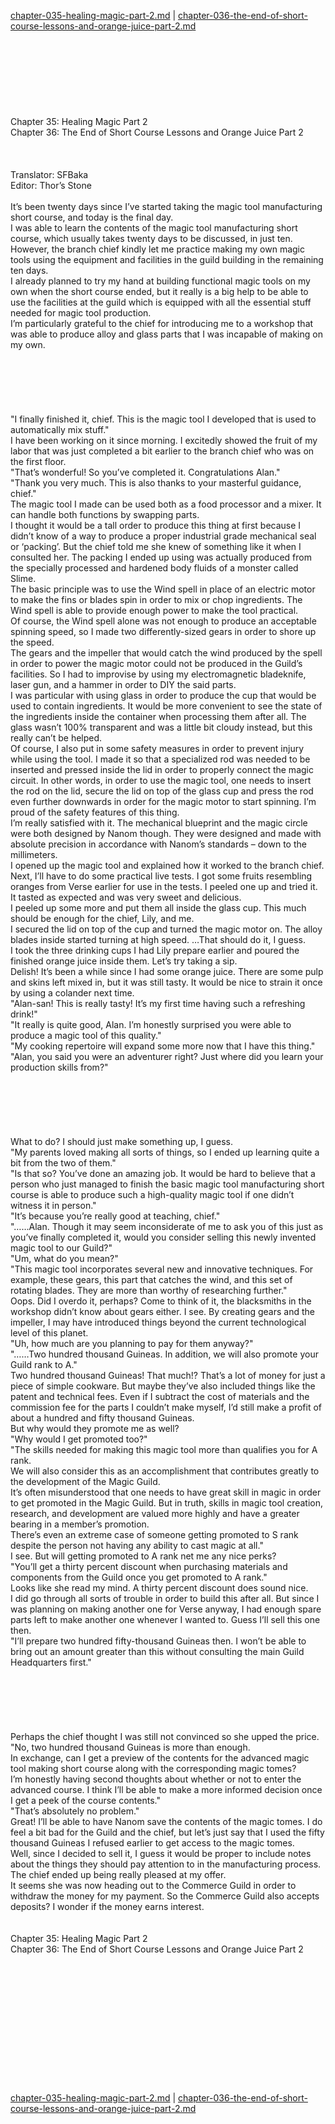 [chapter-035-healing-magic-part-2.md](./chapter-035-healing-magic-part-2.md) | [chapter-036-the-end-of-short-course-lessons-and-orange-juice-part-2.md](./chapter-036-the-end-of-short-course-lessons-and-orange-juice-part-2.md) <br/>
<br/>
<br/>
<br/>
<br/>
<br/>
<br/>
<br/>
<br/>
Chapter 35: Healing Magic Part 2<br/>
Chapter 36: The End of Short Course Lessons and Orange Juice Part 2<br/>
<br/>
 <br/>
<br/>
                                      Translator: SFBaka                                              <br/>
                                      Editor: Thor’s Stone                                              <br/>
<br/>
It’s been twenty days since I’ve started taking the magic tool manufacturing short course, and today is the final day. <br/>
I was able to learn the contents of the magic tool manufacturing short course, which usually takes twenty days to be discussed, in just ten.  <br/>
However, the branch chief kindly let me practice making my own magic tools using the equipment and facilities in the guild building in the remaining ten days. <br/>
I already planned to try my hand at building functional magic tools on my own when the short course ended, but it really is a big help to be able to use the facilities at the guild which is equipped with all the essential stuff needed for magic tool production.<br/>
I’m particularly grateful to the chief for introducing me to a workshop that was able to produce alloy and glass parts that I was incapable of making on my own.  <br/>
<br/>
<br/>
<br/>
<br/>
<br/>
<br/>
"I finally finished it, chief. This is the magic tool I developed that is used to automatically mix stuff."<br/>
I have been working on it since morning. I excitedly showed the fruit of my labor that was just completed a bit earlier to the branch chief who was on the first floor.  <br/>
"That’s wonderful! So you’ve completed it. Congratulations Alan."<br/>
"Thank you very much. This is also thanks to your masterful guidance, chief."<br/>
The magic tool I made can be used both as a food processor and a mixer. It can handle both functions by swapping parts.  <br/>
I thought it would be a tall order to produce this thing at first because I didn’t know of a way to produce a proper industrial grade mechanical seal or ‘packing’. But the chief told me she knew of something like it when I consulted her. The packing I ended up using was actually produced from the specially processed and hardened body fluids of a monster called Slime.<br/>
The basic principle was to use the Wind spell in place of an electric motor to make the fins or blades spin in order to mix or chop ingredients.  The Wind spell is able to provide enough power to make the tool practical.  <br/>
Of course, the Wind spell alone was not enough to produce an acceptable spinning speed, so I made two differently-sized gears in order to shore up the speed. <br/>
The gears and the impeller that would catch the wind produced by the spell in order to power the magic motor could not be produced in the Guild’s facilities. So I had to improvise by using my electromagnetic bladeknife, laser gun, and a hammer in order to DIY the said parts. <br/>
I was particular with using glass in order to produce the cup that would be used to contain ingredients.  It would be more convenient to see the state of the ingredients inside the container when processing them after all.  The glass wasn’t 100% transparent and was a little bit cloudy instead, but this really can’t be helped. <br/>
Of course, I also put in some safety measures in order to prevent injury while using the tool. I made it so that a specialized rod was needed to be inserted and pressed inside the lid in order to properly connect the magic circuit.   In other words, in order to use the magic tool, one needs to insert the rod on the lid, secure the lid on top of the glass cup and press the rod even further downwards in order for the magic motor to start spinning.  I’m proud of the safety features of this thing. <br/>
I’m really satisfied with it. The mechanical blueprint and the magic circle were both designed by Nanom though. They were designed and made with absolute precision in accordance with Nanom’s standards – down to the millimeters.	<br/>
I opened up the magic tool and explained how it worked to the branch chief. <br/>
Next, I’ll have to do some practical live tests.  I got some fruits resembling oranges from Verse earlier for use in the tests.  I peeled one up and tried it. It tasted as expected and was very sweet and delicious.  <br/>
I peeled up some more and put them all inside the glass cup. This much should be enough for the chief, Lily, and me. <br/>
I secured the lid on top of the cup and turned the magic motor on.  The alloy blades inside started turning at high speed.  …That should do it, I guess.<br/>
I took the three drinking cups I had Lily prepare earlier and poured the finished orange juice inside them.   Let’s try taking a sip. <br/>
Delish! It’s been a while since I had some orange juice. There are some pulp and skins left mixed in, but it was still tasty. It would be nice to strain it once by using a colander next time. <br/>
"Alan-san! This is really tasty! It’s my first time having such a refreshing drink!"<br/>
"It really is quite good, Alan. I’m honestly surprised you were able to produce a magic tool of this quality."<br/>
"My cooking repertoire will expand some more now that I have this thing."<br/>
"Alan, you said you were an adventurer right? Just where did you learn your production skills from?"<br/>
<br/>
<br/>
<br/>
<br/>
<br/>
<br/>
What to do? I should just make something up, I guess. <br/>
"My parents loved making all sorts of things, so I ended up learning quite a bit from the two of them."<br/>
"Is that so? You’ve done an amazing job. It would be hard to believe that a person who just managed to finish the basic magic tool manufacturing short course is able to produce such a high-quality magic tool if one didn’t witness it in person."<br/>
"It’s because you’re really good at teaching, chief."<br/>
"……Alan. Though it may seem inconsiderate of me to ask you of this just as you’ve finally completed it, would you consider selling this newly invented magic tool to our Guild?" <br/>
"Um, what do you mean?"<br/>
"This magic tool incorporates several new and innovative techniques.  For example, these gears, this part that catches the wind, and this set of rotating blades.   They are more than worthy of researching further."<br/>
Oops. Did I overdo it, perhaps? Come to think of it, the blacksmiths in the workshop didn’t know about gears either.  I see. By creating gears and the impeller, I may have introduced things beyond the current technological level of this planet.  <br/>
"Uh, how much are you planning to pay for them anyway?"<br/>
"……Two hundred thousand Guineas.  In addition, we will also promote your Guild rank to A."<br/>
Two hundred thousand Guineas! That much!? That’s a lot of money for just a piece of simple cookware.  But maybe they’ve also included things like the patent and technical fees.  Even if I subtract the cost of materials and the commission fee for the parts I couldn’t make myself, I’d still make a profit of about a hundred and fifty thousand Guineas. <br/>
But why would they promote me as well?<br/>
"Why would I get promoted too?"<br/>
"The skills needed for making this magic tool more than qualifies you for A rank.<br/>
We will also consider this as an accomplishment that contributes greatly to the development of the Magic Guild.<br/>
It’s often misunderstood that one needs to have great skill in magic in order to get promoted in the Magic Guild. But in truth, skills in magic tool creation, research, and development are valued more highly and have a greater bearing in a member’s promotion.  <br/>
There’s even an extreme case of someone getting promoted to S rank despite the person not having any ability to cast magic at all."  <br/>
I see. But will getting promoted to A rank net me any nice perks? <br/>
"You’ll get a thirty percent discount when purchasing materials and components from the Guild once you get promoted to A rank." <br/>
Looks like she read my mind. A thirty percent discount does sound nice.<br/>
I did go through all sorts of trouble in order to build this after all. But since I was planning on making another one for Verse anyway, I had enough spare parts left to make another one whenever I wanted to.   Guess I’ll sell this one then. <br/>
"I’ll prepare two hundred fifty-thousand Guineas then. I won’t be able to bring out an amount greater than this without consulting the main Guild Headquarters first." <br/>
<br/>
<br/>
<br/>
<br/>
<br/>
<br/>
Perhaps the chief thought I was still not convinced so she upped the price. <br/>
"No, two hundred thousand Guineas is more than enough.<br/>
In exchange, can I get a preview of the contents for the advanced magic tool making short course along with the corresponding magic tomes? <br/>
I’m honestly having second thoughts about whether or not to enter the advanced course. I think I’ll be able to make a more informed decision once I get a peek of the course contents." <br/>
"That’s absolutely no problem." <br/>
Great! I’ll be able to have Nanom save the contents of the magic tomes. I do feel a bit bad for the Guild and the chief, but let’s just say that I used the fifty thousand Guineas I refused earlier to get access to the magic tomes.  <br/>
Well, since I decided to sell it, I guess it would be proper to include notes about the things they should pay attention to in the manufacturing process.   The chief ended up being really pleased at my offer. <br/>
It seems she was now heading out to the Commerce Guild in order to withdraw the money for my payment.  So the Commerce Guild also accepts deposits?  I wonder if the money earns interest.  <br/>
<br/>
<br/>
Chapter 35: Healing Magic Part 2<br/>
Chapter 36: The End of Short Course Lessons and Orange Juice Part 2<br/>
<br/>
 <br/>
<br/>
<br/>
<br/>
<br/>
<br/>
<br/>
<br/>
<br/>
<br/>
<br/> <br/>
[chapter-035-healing-magic-part-2.md](./chapter-035-healing-magic-part-2.md) | [chapter-036-the-end-of-short-course-lessons-and-orange-juice-part-2.md](./chapter-036-the-end-of-short-course-lessons-and-orange-juice-part-2.md) <br/>
